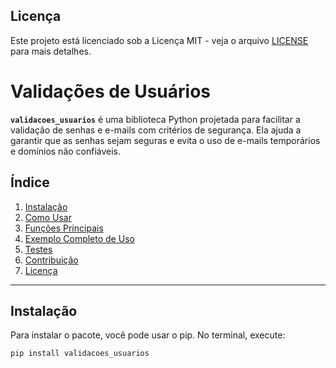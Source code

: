 ## Licença
Este projeto está licenciado sob a Licença MIT - veja o arquivo [LICENSE](./LICENSE) para mais detalhes.

# Validações de Usuários

**`validacoes_usuarios`** é uma biblioteca Python projetada para facilitar a validação de senhas e e-mails com critérios de segurança. Ela ajuda a garantir que as senhas sejam seguras e evita o uso de e-mails temporários e domínios não confiáveis.

## Índice

1. [Instalação](#instalação)
2. [Como Usar](#como-usar)
3. [Funções Principais](#funções-principais)
4. [Exemplo Completo de Uso](#exemplo-completo-de-uso)
5. [Testes](#testes)
6. [Contribuição](#contribuição)
7. [Licença](#licença)

---

## Instalação

Para instalar o pacote, você pode usar o pip. No terminal, execute:

```bash
pip install validacoes_usuarios
